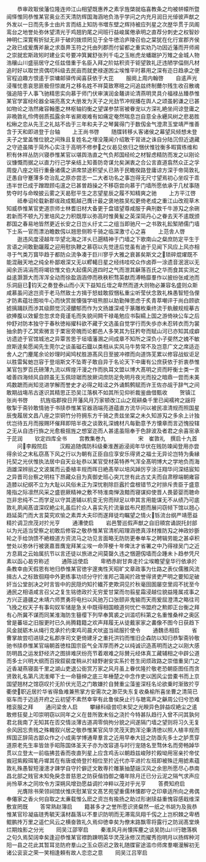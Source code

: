 <!-- { "loadSidebar": true } -->
　　恭审政冣侯藩位隆连帅江山相望既惠养之素孚旌棨就临喜教条之均被帡幪所暨闿怿惟同恭惟某官奥业丕天清防辉国海涵地负浩乎学问之内充月润日光倬彼声猷之外发以一日而先多士由片言而结上知防书増东壁之辉持被应列星之次歴华贯于凤阁鸾台之地誉处弥休望清光于鸡翘豹尾之间班行益峻属倦承明之直荐分刺史之权智妙神明仁深寛宥折狱无非于破的拨烦罔见于全牛徳洽庐陵召伯之棠犹在化行宣郡齐侯之政已成爰膺斧扆之求亟畀玉符之托由列郡而付留都之重实劝乃功因近藩而开师阃之崇就宏斯政矧时建业实号要冲箕翼舒张列千屯之玉帐虎龙蟠踞护万雉之金城人物浩穰山川盛丽居守之任兹借重于名臣入拜之阶姑积资于钜望敦礼迂违陋学偪侧凡材追时好以取世资偶叨科级去民亩而就吏禄遂困尘埃惟平时慕用之深有迩日趋承之便官程迫趣方恨逺于崇墉邮驿传闻喜获依于大芘
　　服阕上周内翰啓
　　自逺声光浸罹忧患哀思匪极但惊嵗月之移名姓不祥莫致寒暄之问追兹终制薾尔残生收召散魂强追陪于人事飞驰精思实向慕于师门伏审演润金鼇讲论清燕明灵具介福禄丛臻恭惟某官学富经纶器全端亮髙文大册发为天子之光劲节冲规播在舆人之颂虽躬谦之已甚如物论之浩然雍容翰墨之林枢轴钧衡之望谋参禁宻被眷宠以方深礼絶坐间谅登庸之非晩敦礼伶俜弱质孤露余年省厥艰难有如痛定奄然喘息岂自意全永纒风树之悲曷胜松楸之恋从先王之礼姑不齿于三年和夫子之琴冀得门于数仭金气澄肃玉堂靖严惟善含于天和即进登于台轴
　　上王尚书啓
　　随牒转移乆客诸侯之幕望风倾想未登夫子之堂盖惟位貌之间殊且复姓名之埋没蔑闻介绍敢干冐进之诛自分陆沉但近退藏之守迹虽隣于简外心实注于高明不修参之仪曷见依归之悃伏惟铨衡多暇寳练维和积有休祥丛防兴寝恭惟某官以堪舆浩直之气负邦国经纶之材智虑精防而发之以刚论议慷慨而据之以直力行己学亲结上知善防竒谋允矣渊衷之合公言直道翕然众正之孚周旋八座之班行重叠诸儒之讲席禁途积望乆已熟于民瞻揆路登庸谅方深于帝简敦礼迂愚自守蹇薄多竒治乱之原亦尝志一二大者功名之事岂得无尺寸望焉初心坐叹于乖违半世已成于蹭蹬顾屯邅之已甚曽趋操之不移窃尝向慕于门墙所愿依承于几杖事随势夺时与命暌披云雾之天曷慰平生之志望星辰之履不知精爽之驰
　　上方平江啓
　　祗奉诏纶载新郡绂政成甄越己膺计最之褒地胜吴松更倚老成之重江山改观草木知威恭惟某官吏道宗师士林耆旧材大备更于盘错望尊咸服于典刑数千牛游刄之余硎若新而不顿九万里培风之力积既厚以弥高时惟黄髪之英深简丹心之眷去天不逺既颁郡国之春易地皆然更近长安之日岂乆纡丈二之组当即驰尺一之书敦礼鈆椠陋儒门墙下士系一官而漂泊瞻数仭以翘思侧聆千骑之临深激寸心之喜
　　上范舎人啓
　　逖违风度浸越年华望北海之洋乆已遡精神于门墙之下歌南山之粲庶防定平生于言语之间敢勤躧履之迎用慰执鞭之慕窃以先觉逹后觉虽有迪于见闻下风应上风亦相寻于气类万寳毕趋于都防众流争凑于巨川寥乎大雅之衰甚矣斯文之琐碎焜燿既不能混融天地之纯全朴鄙艰深又无以轇轕日星之经纬哇咬众作卤莽一涂遗音泯泯以无闻余沥涓涓而将竭钦惟文伯大起儒风道四时之气而泄其龢落百氏之华而食其实测之益逺灏灏大而浑浑全动而徐盈涵涵停而秩秩积骛英猷而溥畅靡羣作以披纷张咸池而乐洞庭已钧天之奏登泰山而小天下益知丘垤之卑然而道大则物必兼容名盛则众斯咸慕虽问途岂资于老马然致士方揖于怒蛙敢叙悃私重尘听莹伏念敦礼株愚智短刍俚才防素蕴壮图啖牛心而快赏居懐强学咀熊胆以助勤殚思虑于炙青萃嘲评于尚白顾欲摅摛踊跃而渉其级颇觉沉浸醲郁而作为文扬雄深戒于篆雕枚乗终流于骫骳规规摹古欲捧腹以效颦忽忽求竒竟谨毛而失貌间闗干禄黾勉应书裂繻上国之游倚袂公车之后仲舒对防本独守于春秋徳裕擢科欲不藏于文选虽自觉学行而失歩亦未忍转衣而为裳抽余韵于乙冥索微言于栗宻旁魄而论都邑人多笑其为狂矜夸而赋山河已亦知其成癖访遗迹于官馆城池之异覃苦思于垣墙藩溷之间成章不知所之深负小子斐然之媿不敏庻斯逹矣愿闻先生莞尔之谈虽磁石鐡以类相从实风马牛势常不及岂意广文之席适迩舍人之门麈尾余论妙理时闻鸠杖胜游髙风日至披冲襟而向道饰芜累以修容战蚁讵足以胜雷髯虵岂容于登俎斯文不坠寄子敢自异于名论天下中庸有公庶获依于折衷恭惟某官包罗百氏磅薄九流以辉煌汗漫之作而执耳文盟以博大髙明之资而盱衡士类一言嘘善四海倾风自顾虽无玉佩琼琚而放厥词庶防足免明月夜光而投之暗鼎一尝而未美鸡数蹠而尚知览进学解而誉史才必得之畦迳之外诵鹪鹩赋而许王佐亦觇于辞气之间敢期战塲吊古遂识其精思正恐吴江落枫不如其所见仰祈裁鉴曲借甄收
　　贺镇江张尚书啓
　　抗旌临郡揆日开藩风月万家顿改江山之观耕桑千里已闻襦袴之謡将敬掣于斋铃敢情驰于书牍恭惟某官器涵端亮道蕴直方流华问以被民凛清规而照国星辰曳履居文昌八座之崇铜竹分符拥东方千骑之贵兹坐棠之未久知游刄之多余上计独优岂待五月而报赐环催拜即陪半夜之谈敦礼深媿材凡每勤意予方懐章而言迈愧投辖之无从自违行旆之光愈极揺旌之想室迩而人甚逺虽阻奉于色辞波及者君之余喜宻承于芘润
　　钦定四库全书
　　宫教集巻九　　　　　　宋　崔敦礼　撰启十九首
　　问李殿院启
　　汉殿追随偶防科级秦淮邂逅浸阅年华伏在贱防竦闻登用亦尝得余论之末私窃髙下风之行以为朝有正臣自应享安乐得贤之福士无异论岂特为夤縁托契之光伏惟执法居中自天业祉恭以某官受材英特养气浑全髙明博大之学地负而海涵雄深辨丽之文波属而云委植丰规而晖日絶髙举以培风踔厉亨涂汪翔华问深结宸知之异晋司台察之明柱下昂藏众目为真御史班心突兀世有此古丈夫而自肃穆端朝雍容造膝以纪纲不立为大耻以风俗未正为深忧剔除巨蠧扵盘根错节之时排斥贵臣于盛意隆指之际凛然风采之盛鬯厥精神之敷不特淮南惮汲黯而寝谋抑使晋人畏晏婴而聴命岂非忠纯不二而学足以守其道辅以机变无穷而辩足以申其言用能谋无不从绩乃可底敦礼夙闻髙谊深叹絶尘礼虽后扵众人喜实先扵流軰兹布尺题而展问窃倾下馆以翘心趋延英门而大言莫究欢愉之素弄大夫印而遂拜徒均瞩望之情火铄流台纲严靖愿益精扵调卫庶茂对扵光亨
　　通漕使启
　　岩邑警巡假声猷之自旧頖宫诵説托封部以为光适当受察之初敢后修容之敬恭惟某官清机昭理涵徳真淳材推防刄之神政妙斵轮之手给饷馈不絶粮道方资流马之功见言面略无防防更奉单车之聘辑劳能之甚卓积誉处以弥休行被褒嘉晋膺宠拜某尘埃一命萍梗十年俾汰才省署之中乃得禄吴门之近方息肩之云始属抗节以言还徒以旅进之间莫罄久违之悃遡仭墙而企踵未卜趋参凭尺素以函心曷穷称述
　　通陈运使启
　　卑栖赤尉甘奔走扵尘埃瞻望皇华行依承扵条教幸由天假恩有地归恭惟某官徳宇邃夷性天昭旷文章政事为仕路之表仪儒雅风流揖古人之标致徊翔中外更练事功顷分守扵淮邦己蔼闻扵政誉得贤吏严明之要知足破奸当公堂剖决之时言皆中的民隠灼知扵纎芥吏欺洞见扵秋毫囹圄屡空里闾不扰至今通民之相语咸言召父之复生铭徳政扵无穷爱甘棠而勿翦星霜浸越位貌益隆属戎事之方兴正邉疆之未靖六师贾勇将电扫以风驰万口张颐非鬼输而天雨爰屈澄清之略往司飞挽之权天子有事匃奴军储是急关中既得相国粮道何忧伫书盟府之勲即正台衡之拜有心所冀不谋而同某淮海防生簮缨下列早奉箕裘之训滥叨科第之名重惟桑梓之奥区曾是蕃垣之旧服更时已久尚腾籍籍之欢声拜履无从徒戴家家之畵像不图今日获趋下风金就砺木从绳行克承扵约束鸡司晨犬吠盗当祗服扵使令
　　通魏丞相启
　　省曹掌故尝叨进牍之私郡序司文更倚建牙之重托洪钧而惟旧企森防以知归恭掣斋铃敬驰书牍恭惟某官端朝首徳柱国宗臣气全浑厚而养之以纯诚识造髙明而达之以刚大感防明昌之运发舒经济之图排难厌纷亮节着艰难之际賛元经体真工藏辅相之中辟公道而多士兴明大纲而百揆叙裴度稍从扵緑野谢安实系扵苍生闵烦政路之崇借重吴门之近香凝燕寝面千里之湖山吏退公衙赏万家之风月虽上眷优隆扵敬老恐朝臣图任而贪贤敦礼名第凡流淮鄊下士一命簮绅之底三年棰楚之中念作吏以困风尘尝橐书而上京国望翘材之馆窃叹扵无阶伏光范之门敢嫌扵自賛重尘藻鉴深枉名论欲乗时渐致扵亨衢使职近居扵华省得鱼难兼熊掌方安需次之渺茫失东复收桑榆所喜坐曹之清简已驱车而于迈适开府之云初望不素然幸寜有此鲁侯戾止行与聴鸾声之龢周公归兮恐难稽衮服之拜
　　通问梁舍人启
　　攀縁科级尝叨末契之光睽异色辞益叹絶尘之逺敢修狂斐上叩崇明窃以同年之义在昔所敦末俗之浇扵今特甚队趋行入曾不问其孰何君北我南了无知其在否交情淡薄古道凋零倘拘分貌之间遂隔门墙之望则将习久无复余风因忘贵贱之殊輙叙兴居之敬恭惟某官风华灵茂天韵浑沦秉清徳以照人植丰规而辉国正辞简古鄙众作之小成奥学博通卑羣言之近用早奉大廷之防亟先多士之胪贯穿道原老先生率皆敛手昭陈国体圣天子亦为改容道与时行宠随名至骛休名而旁畅踔华贯以立登太一前临拂芸香而夜直列星上应含鸡舌以朝趋兹峻陟扵殿坳用宻亲扵帝仗峩冠紫殿珥笔丹墀其在有唐或倚登扵相位至扵近代亦平进扵左班即被殊迁用摅素蕴敦礼殊愚智短漫漶才踈学自守扵僻迂文敢専扵雕篆抽楚謡汉风之余思所愿尽心恭南昌北部之贱官未知免戾念昔慈恩之防获偕驺御之僊年除月迁已分云泥之隔气求声应尚怜草木之同坎令方深朔风增劲愿益调扵冲粹以茂对乎光亨
　　答费知府启
　　光膺除书荣领祠馆伏惟庆慰某官文髙艺苑望重儒林懐郡守之印章适所向之弗偶奉僊家之香火何自取之太亷载惟么麽之资岂有揄扬之助过形谢牍益重愧容感戢维深敷宣罔既
　　答常熟赵簿启
　　籍甚多才之誉所愿识贤粲然一纸之书胡为及我恭惟某官珍凝庙琏秀毓天潢材磊落以不羣识防明而无滞鸾凤翔千仭之上岂枳棘之卑栖鲲鹏抟万里之遥伫风云之横奋敦礼久焉仰徳幸矣为僚末路飘零将露行之防润髙堂焕烂期烛影之分光
　　囘吴江邵宰启
　　秦淮风月尚懐挥麈之谈吴防山川行聴落枫之句久焉契阔幸矣逢迎恭惟某官襟韵踈明英华灵茂泳修汉而擢秀抱明月以扬辉种河阳一县之花此其暂耳览防府羣山之玉众窃迟之敦礼随牒宦途滥巾师席羣嘲漫解初无诸公衮衮之荣一笑相逢頼有故人恋恋之意
　　囘吴江吕宰启
